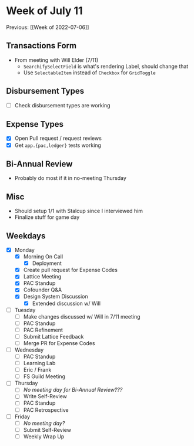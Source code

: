 # Week of July 11
Previous: [[Week of 2022-07-06]]

## Transactions Form
- From meeting with Will Elder (7/11)
	- `SearchifySelectField` is what's rendering Label, should change that
	- Use `SelectableItem` instead of `Checkbox` for `GridToggle`

## Disbursement Types
 - [ ] Check disbursement types are working

## Expense Types
 - [x] Open Pull request / request reviews
 - [x] Get `app.{pac,ledger}` tests working

## Bi-Annual Review
- Probably do most if it in no-meeting Thursday

## Misc
- Should setup 1/1 with Stalcup since I interviewed him
- Finalize stuff for game day

## Weekdays
- [x] Monday
	- [x] Morning On Call
		- [x] Deployment
	- [x] Create pull request for Expense Codes
	- [x] Lattice Meeting
	- [x] PAC Standup
	- [x] Cofounder Q&A
	- [x] Design System Discussion
		- [x] Extended discussion w/ Will
- [ ] Tuesday
	- [ ] Make changes discussed w/ Will in 7/11 meeting
	- [ ] PAC Standup
	- [ ] PAC Refinement
	- [ ] Submit Lattice Feedback
	- [ ] Merge PR for Expense Codes
- [ ] Wednesday
	- [ ] PAC Standup
	- [ ] Learning Lab
	- [ ] Eric / Frank
	- [ ] FS Guild Meeting
- [ ] Thursday
	- [ ] *No meeting day for Bi-Annual Review???*
	- [ ] Write Self-Review
	- [ ] PAC Standup
	- [ ] PAC Retrospective
- [ ] Friday
	- [ ] *No meeting day?*
	- [ ] Submit Self-Review
	- [ ] Weekly Wrap Up